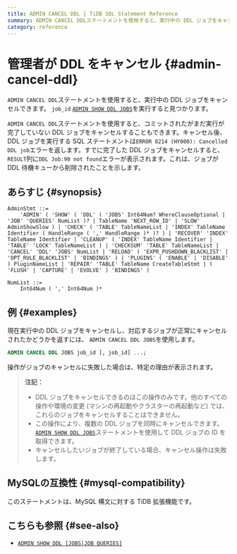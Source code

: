 ```yaml
---
title: ADMIN CANCEL DDL | TiDB SQL Statement Reference
summary: ADMIN CANCEL DDLステートメントを使用すると、実行中の DDL ジョブをキャンセルできます。job_idを使用してADMIN SHOW DDL JOBSを実行し、ジョブを特定します。キャンセル後、DDL ジョブを実行する SQL ステートメントはエラーを返します。すでに完了した DDL ジョブをキャンセルするとエラーが表示されます。このステートメントは、MySQL 構文に対する TiDB 拡張機能です。
category: reference
---
```


# 管理者が DDL をキャンセル {#admin-cancel-ddl}

`ADMIN CANCEL DDL`ステートメントを使用すると、実行中の DDL ジョブをキャンセルできます。 `job_id` [`ADMIN SHOW DDL JOBS`](/sql-statements/sql-statement-admin-show-ddl.md)を実行すると見つかります。

`ADMIN CANCEL DDL`ステートメントを使用すると、コミットされたがまだ実行が完了していない DDL ジョブをキャンセルすることもできます。キャンセル後、DDL ジョブを実行する SQL ステートメントは`ERROR 8214 (HY000): Cancelled DDL job`エラーを返します。すでに完了した DDL ジョブをキャンセルすると、 `RESULT`列に`DDL Job:90 not found`エラーが表示されます。これは、ジョブが DDL 待機キューから削除されたことを示します。

## あらすじ {#synopsis}

```ebnf+diagram
AdminStmt ::=
    'ADMIN' ( 'SHOW' ( 'DDL' ( 'JOBS' Int64Num? WhereClauseOptional | 'JOB' 'QUERIES' NumList )? | TableName 'NEXT_ROW_ID' | 'SLOW' AdminShowSlow ) | 'CHECK' ( 'TABLE' TableNameList | 'INDEX' TableName Identifier ( HandleRange ( ',' HandleRange )* )? ) | 'RECOVER' 'INDEX' TableName Identifier | 'CLEANUP' ( 'INDEX' TableName Identifier | 'TABLE' 'LOCK' TableNameList ) | 'CHECKSUM' 'TABLE' TableNameList | 'CANCEL' 'DDL' 'JOBS' NumList | 'RELOAD' ( 'EXPR_PUSHDOWN_BLACKLIST' | 'OPT_RULE_BLACKLIST' | 'BINDINGS' ) | 'PLUGINS' ( 'ENABLE' | 'DISABLE' ) PluginNameList | 'REPAIR' 'TABLE' TableName CreateTableStmt | ( 'FLUSH' | 'CAPTURE' | 'EVOLVE' ) 'BINDINGS' )

NumList ::=
    Int64Num ( ',' Int64Num )*
```

## 例 {#examples}

現在実行中の DDL ジョブをキャンセルし、対応するジョブが正常にキャンセルされたかどうかを返すには、 `ADMIN CANCEL DDL JOBS`を使用します。

```sql
ADMIN CANCEL DDL JOBS job_id [, job_id] ...;
```

操作がジョブのキャンセルに失敗した場合は、特定の理由が表示されます。

> **注記：**
>
> -   DDL ジョブをキャンセルできるのはこの操作のみです。他のすべての操作や環境の変更 (マシンの再起動やクラスターの再起動など) では、これらのジョブをキャンセルすることはできません。
> -   この操作により、複数の DDL ジョブを同時にキャンセルできます。 [`ADMIN SHOW DDL JOBS`](/sql-statements/sql-statement-admin-show-ddl.md)ステートメントを使用して DDL ジョブの ID を取得できます。
> -   キャンセルしたいジョブが終了している場合、キャンセル操作は失敗します。

## MySQLの互換性 {#mysql-compatibility}

このステートメントは、MySQL 構文に対する TiDB 拡張機能です。

## こちらも参照 {#see-also}

-   [`ADMIN SHOW DDL [JOBS|JOB QUERIES]`](/sql-statements/sql-statement-admin-show-ddl.md)
